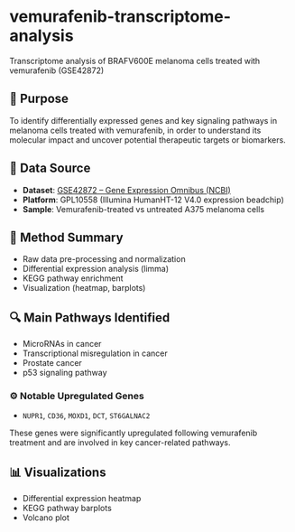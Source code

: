 # vemurafenib-transcriptome-analysis
Transcriptome analysis of BRAFV600E melanoma cells treated with vemurafenib (GSE42872)
## 🎯 Purpose
To identify differentially expressed genes and key signaling pathways in melanoma cells treated with vemurafenib, in order to understand its molecular impact and uncover potential therapeutic targets or biomarkers.

## 📁 Data Source
- **Dataset**: [GSE42872 – Gene Expression Omnibus (NCBI)](https://www.ncbi.nlm.nih.gov/geo/query/acc.cgi?acc=GSE42872)
- **Platform**: GPL10558 (Illumina HumanHT-12 V4.0 expression beadchip)
- **Sample**: Vemurafenib-treated vs untreated A375 melanoma cells

## 🧪 Method Summary
- Raw data pre-processing and normalization  
- Differential expression analysis (limma)  
- KEGG pathway enrichment  
- Visualization (heatmap, barplots)

## 🔍 Main Pathways Identified
- MicroRNAs in cancer  
- Transcriptional misregulation in cancer  
- Prostate cancer  
- p53 signaling pathway  

### ⚙️ Notable Upregulated Genes
- `NUPR1`, `CD36`, `MOXD1`, `DCT`, `ST6GALNAC2`

These genes were significantly upregulated following vemurafenib treatment and are involved in key cancer-related pathways.

## 📊 Visualizations
- Differential expression heatmap  
- KEGG pathway barplots  
- Volcano plot 
